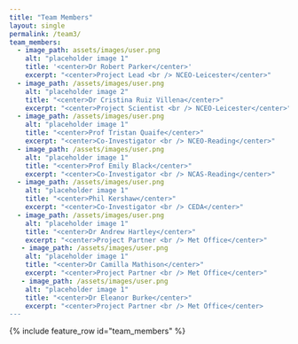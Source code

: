 ```yaml
---
title: "Team Members"
layout: single
permalink: /team3/
team_members:
  - image_path: assets/images/user.png
    alt: "placeholder image 1"
    title: '<center>Dr Robert Parker</center>'
    excerpt: "<center>Project Lead <br /> NCEO-Leicester</center>"
  - image_path: /assets/images/user.png
    alt: "placeholder image 2"
    title: "<center>Dr Cristina Ruiz Villena</center>"
    excerpt: "<center>Project Scientist <br /> NCEO-Leicester</center>"
  - image_path: /assets/images/user.png
    alt: "placeholder image 1"
    title: "<center>Prof Tristan Quaife</center>"
    excerpt: "<center>Co-Investigator <br /> NCEO-Reading</center>"
  - image_path: /assets/images/user.png
    alt: "placeholder image 1"
    title: "<center>Prof Emily Black</center>"
    excerpt: "<center>Co-Investigator <br /> NCAS-Reading</center>"
  - image_path: /assets/images/user.png
    alt: "placeholder image 1"
    title: "<center>Phil Kershaw</center>"
    excerpt: "<center>Co-Investigator <br /> CEDA</center>"
  - image_path: /assets/images/user.png
    alt: "placeholder image 1"
    title: "<center>Dr Andrew Hartley</center>"
    excerpt: "<center>Project Partner <br /> Met Office</center>"
   - image_path: /assets/images/user.png
    alt: "placeholder image 1"
    title: "<center>Dr Camilla Mathison</center>"
    excerpt: "<center>Project Partner <br /> Met Office</center>"
   - image_path: /assets/images/user.png
    alt: "placeholder image 1"
    title: "<center>Dr Eleanor Burke</center>"
    excerpt: "<center>Project Partner <br /> Met Office</center> 
---
```



{% include feature_row id="team_members" %}
